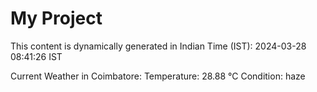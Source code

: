 # My Project

This content is dynamically generated in Indian Time (IST): 2024-03-28 08:41:26 IST


Current Weather in Coimbatore:
Temperature: 28.88 °C
Condition: haze
